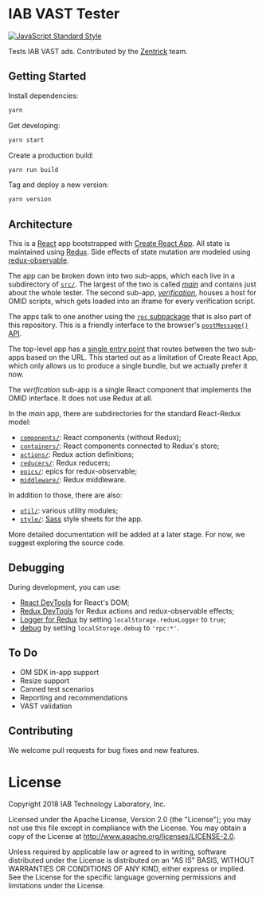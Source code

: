 # IAB VAST Tester

[![JavaScript Standard Style](https://img.shields.io/badge/code%20style-standard-brightgreen.svg)](https://standardjs.com/)

Tests IAB VAST ads. Contributed by the [Zentrick](https://www.zentrick.com/) team.

## Getting Started

Install dependencies:

```bash
yarn
```

Get developing:

```bash
yarn start
```

Create a production build:

```bash
yarn run build
```

Tag and deploy a new version:

```bash
yarn version
```

## Architecture

This is a [React](https://reactjs.org/) app bootstrapped with
[Create React App](https://github.com/facebookincubator/create-react-app).
All state is maintained using [Redux](https://redux.js.org/). Side effects of
state mutation are modeled using
[redux-observable](https://redux-observable.js.org/).

The app can be broken down into two sub-apps, which each live in a subdirectory
of [`src/`](src/). The largest of the two is called [_main_](src/main/) and
contains just about the whole tester. The second sub-app,
[_verification_](src/verification/), houses a host for OMID scripts, which gets
loaded into an iframe for every verification script.

The apps talk to one another using the [`rpc` subpackage](src/common/rpc/) that
is also part of this repository. This is a friendly interface to the browser's
[`postMessage()` API](https://developer.mozilla.org/en-US/docs/Web/API/Window/postMessage).

The top-level app has a [single entry point](src/index.js) that routes between
the two sub-apps based on the URL. This started out as a limitation of Create
React App, which only allows us to produce a single bundle, but we actually
prefer it now.

The _verification_ sub-app is a single React component that implements the
OMID interface. It does not use Redux at all.

In the _main_ app, there are subdirectories for the standard React-Redux model:

-   [`components/`](src/main/components/): React components (without Redux);
-   [`containers/`](src/main/containers/): React components connected to Redux's
    store;
-   [`actions/`](src/main/actions/): Redux action definitions;
-   [`reducers/`](src/main/reducers/): Redux reducers;
-   [`epics/`](src/main/epics/): epics for redux-observable;
-   [`middleware/`](src/main/middleware/): Redux middleware.

In addition to those, there are also:

-   [`util/`](src/main/util/): various utility modules;
-   [`style/`](src/main/style): [Sass](https://sass-lang.com/) style sheets for
    the app.

More detailed documentation will be added at a later stage. For now, we suggest
exploring the source code.

## Debugging

During development, you can use:

-   [React DevTools](https://github.com/facebook/react-devtools)
    for React's DOM;
-   [Redux DevTools](https://github.com/zalmoxisus/redux-devtools-extension)
    for Redux actions and redux-observable effects;
-   [Logger for Redux](https://github.com/evgenyrodionov/redux-logger)
    by setting `localStorage.reduxLogger` to `true`;
-   [debug](https://www.npmjs.com/package/debug)
    by setting `localStorage.debug` to `'rpc:*'`.

## To Do

-   OM SDK in-app support
-   Resize support
-   Canned test scenarios
-   Reporting and recommendations
-   VAST validation

## Contributing

We welcome pull requests for bug fixes and new features.

# License

Copyright 2018 IAB Technology Laboratory, Inc.

Licensed under the Apache License, Version 2.0 (the "License");
you may not use this file except in compliance with the License.
You may obtain a copy of the License at
<http://www.apache.org/licenses/LICENSE-2.0>.

Unless required by applicable law or agreed to in writing, software
distributed under the License is distributed on an "AS IS" BASIS,
WITHOUT WARRANTIES OR CONDITIONS OF ANY KIND, either express or implied.
See the License for the specific language governing permissions and
limitations under the License.
